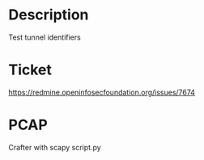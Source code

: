 # Description

Test tunnel identifiers

# Ticket

https://redmine.openinfosecfoundation.org/issues/7674

# PCAP

Crafter with scapy script.py
